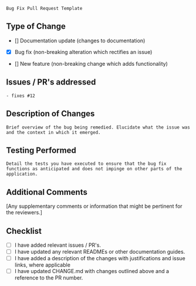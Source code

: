 ```Bug Fix Pull Request Template```

## Type of Change
- [] Documentation update (changes to documentation)
- [X] Bug fix (non-breaking alteration which rectifies an issue)
- [] New feature (non-breaking change which adds functionality)

## Issues / PR's addressed
```- fixes #12```

## Description of Changes
```Brief overview of the bug being remedied. Elucidate what the issue was and the context in which it emerged.```

## Testing Performed
```Detail the tests you have executed to ensure that the bug fix functions as anticipated and does not impinge on other parts of the application.```

## Additional Comments
[Any supplementary comments or information that might be pertinent for the reviewers.]

## Checklist
- [ ] I have added relevant issues / PR's.
- [ ] I have updated any relevant READMEs or other documentation guides.
- [ ] I have added a description of the changes with justifications and issue links, where applicable
- [ ] I have updated CHANGE.md with changes outlined above and a reference to the PR number.